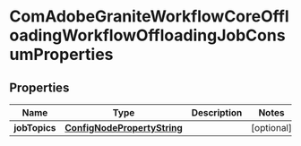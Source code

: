 

# ComAdobeGraniteWorkflowCoreOffloadingWorkflowOffloadingJobConsumProperties

## Properties

Name | Type | Description | Notes
------------ | ------------- | ------------- | -------------
**jobTopics** | [**ConfigNodePropertyString**](ConfigNodePropertyString.md) |  |  [optional]



